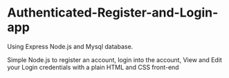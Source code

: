 # Authenticated-Register-and-Login-app
Using Express Node.js and Mysql database.

Simple Node.js to register an account, login into the account, View and Edit your Login credentials with a plain HTML and CSS front-end   
